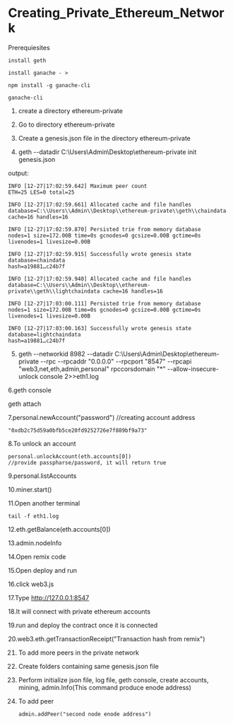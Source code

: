 # Creating_Private_Ethereum_Network

Prerequiesites

	install geth

	install ganache - >    

	npm install -g ganache-cli

	ganache-cli

1. create a directory ethereum-private

2. Go to directory ethereum-private

3. Create a genesis.json file in the directory ethereum-private

4. geth --datadir C:\Users\Admin\Desktop\ethereum-private init genesis.json

output:

	INFO [12-27|17:02:59.642] Maximum peer count                       ETH=25 LES=0 total=25

	INFO [12-27|17:02:59.661] Allocated cache and file handles         database=C:\\Users\\Admin\\Desktop\\ethereum-private\\geth\\chaindata cache=16 handles=16

	INFO [12-27|17:02:59.870] Persisted trie from memory database      nodes=1 size=172.00B time=0s gcnodes=0 gcsize=0.00B gctime=0s livenodes=1 livesize=0.00B

	INFO [12-27|17:02:59.915] Successfully wrote genesis state         database=chaindata                                                    hash=a19881…c24b7f

	INFO [12-27|17:02:59.940] Allocated cache and file handles         database=C:\\Users\\Admin\\Desktop\\ethereum-private\\geth\\lightchaindata cache=16 handles=16

	INFO [12-27|17:03:00.111] Persisted trie from memory database      nodes=1 size=172.00B time=0s gcnodes=0 gcsize=0.00B gctime=0s livenodes=1 livesize=0.00B

	INFO [12-27|17:03:00.163] Successfully wrote genesis state         database=lightchaindata                                                    hash=a19881…c24b7f


5. geth --networkid 8982 --datadir C:\Users\Admin\Desktop\ethereum-private --rpc --rpcaddr "0.0.0.0" --rpcport "8547" --rpcapi "web3,net,eth,admin,personal" rpccorsdomain "*" --allow-insecure-unlock console 2>>eth1.log

6.geth console

  geth attach
  
7.personal.newAccount("password")		//creating account address

	"0xdb2c75d59a0bfb5ce20fd9252726e7f889bf9a73"

8.To unlock an account

	personal.unlockAccount(eth.accounts[0])                         //provide passpharse/password, it will return true

9.personal.listAccounts

10.miner.start()

11.Open another terminal 

	tail -f eth1.log
  
12.eth.getBalance(eth.accounts[0])

13.admin.nodeInfo

14.Open remix code

15.Open deploy and run

16.click web3.js

17.Type http://127.0.0.1:8547

18.It will connect with private ethereum accounts

19.run and deploy the contract once it is connected

20.web3.eth.getTransactionReceipt("Transaction hash from remix")
  
21. To add more peers in the private network 

22. Create folders containing same genesis.json file

23. Perform initialize json file, log file, geth console, create accounts, mining, admin.Info(This command produce enode address)

24. To add peer

		admin.addPeer("second node enode address")

